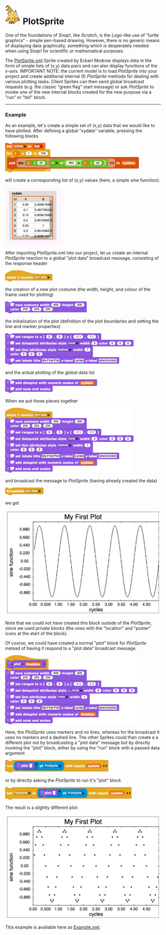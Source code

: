 # <img alt="scientific-snap-icon" src="../images/einstein_snap.png" width="50"/> PlotSprite

One of the foundations of *Snap!*, like *Scratch*, is the *Logo*-like use of "turtle graphics" - simple pen-based drawing.  However, there is no generic means of displaying data graphically, something which is desperately needed when using *Snap!* for scientific or mathematical purposes.

The [PlotSprite.xml](./PlotSprite.xml) Sprite created by Eckart Modrow displays data in the form of simple lists of (x,y) data pairs and can also display functions of the x-axis.  IMPORTANT NOTE: the current model is to load *PlotSprite* into your project and create additional internal (**!**) *PlotSprite* methods for dealing with various plotting tasks.  Client Sprites can then send global broadcast requests (e.g. the classic "green flag" start message) or ask *PlotSprite* to invoke one of the new internal blocks created for the new purpose via a "run" or "tell" block.

---

### Example

As an example, let's create a simple set of (x,y) data that we would like to have plotted. After defining a global "xydata" variable, pressing the following blocks

![block that creates data](./images/create_data.png)

will create a corresponding list of (x,y) values (here, a simple sine function):

![created sine function data](./images/created_data.png)

After importing PlotSprite.xml into our project, let us create an internal *PlotSprite* reaction to a global "plot data" broadcast message, consisting of the response header

![respond to plot data message](./images/when_I_receive_plot_data.png)

the creation of a new plot costume (the width, height, and colour of the frame used for plotting)

![create a plot costume](./images/new_costume.png)

the initialization of the plot (definition of the plot boundaries and setting the line and marker properties)

![plot initialization](./images/plot_properties.png)

and the actual plotting of the global data list

![create plot of data](./images/create_plot.png)

When we put these pieces together

![final plot data block](./images/plot_data_block.png)

and broadcast the message to *PlotSprite* (having already created the data)

![broadcast a plot data message](./images/broadcast_plot_data.png)

we get

![line plot of data](./images/line_plot.png)

Note that we could not have created this block outside of the *PlotSprite*, since we used private blocks (the ones with the "location" and "poster" icons at the start of the block).

Of course, we could have created a normal "plot" block for *PlotSprite* instead of having it respond to a "plot data" broadcast message.

![a plot block](./images/plot_block.png)

Here, the *PlotSprite* uses markers and no lines, whereas for the broadcast it uses no markers and a dashed line.  The other Sprites could then create a a different plot not by broadcasting a "plot data" message but by directly invoking the "plot" block, either by using the "run" block with a passed data argument

![run the plot block](./images/run_plot.png)

or by directly asking the *PlotSprite* to run it's "plot" block

![tell the PlotSprite to run the plot block](./images/tell_run_plot.png)

The result is a slightly different plot:

![marker plot of data](./images/marker_plot.png)

This example is available here as [Example.xml](./Example.xml).

